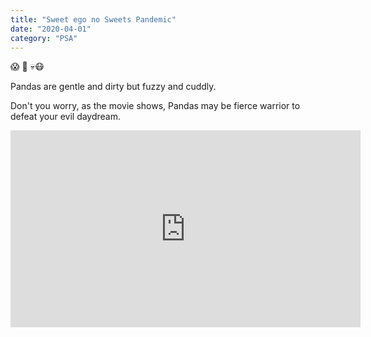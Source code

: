 ```yaml
---
title: "Sweet ego no Sweets Pandemic"
date: "2020-04-01"
category: "PSA"
---
```


😱 🤖 💀😷

Pandas are gentle and dirty but fuzzy and cuddly.

Don't you worry, as the movie shows, Pandas may be fierce warrior to defeat your evil daydream.

<iframe width="560" height="315" src="https://www.youtube.com/embed/4n0xNbfJLR8" frameborder="0" allowfullscreen></iframe>

